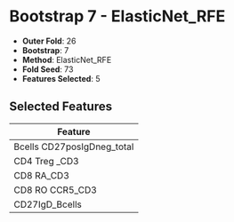 # Bootstrap 7 - ElasticNet_RFE

- **Outer Fold**: 26
- **Bootstrap**: 7
- **Method**: ElasticNet_RFE
- **Fold Seed**: 73
- **Features Selected**: 5

## Selected Features

| Feature |
|---------|
| Bcells CD27posIgDneg_total |
| CD4 Treg _CD3 |
| CD8 RA_CD3 |
| CD8 RO CCR5_CD3 |
| CD27IgD_Bcells |
